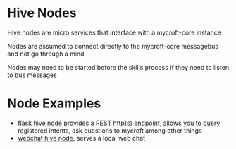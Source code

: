 # Hive Nodes

Hive nodes are micro services that interface with a mycroft-core instance

Nodes are assumed to connect directly to the mycroft-core messagebus and not go through a mind

Nodes may need to be started before the skills process if they need to listen to bus messages

# Node Examples

* [flask hive node]() provides a REST http(s) endpoint, allows you to query registered intents, ask questions to mycroft among other things
* [webchat hive node](), serves a local web chat



